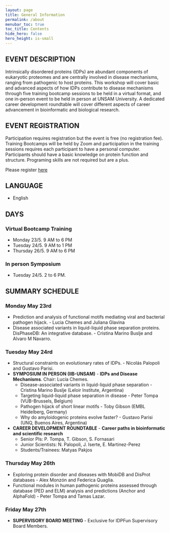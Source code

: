 ```yaml
---
layout: page
title: General Information
permalink: /about
menubar_toc: true
toc_title: Contents
hide_hero: false
hero_height: is-small
---
```

## EVENT DESCRIPTION
Intrinsically disordered proteins (IDPs) are abundant components of eukaryotic proteomes and are centrally involved in disease mechanisms, ranging from pathogenic to host proteins. This workshop will cover basic and advanced aspects of how IDPs contribute to disease mechanisms through five training bootcamp sessions to be held in a virtual format, and one in-person event to be held in person at UNSAM University. A dedicated career development roundtable will cover different aspects of career advancement in bioinformatic and biological research.

## EVENT REGISTRATION
Participation requires registration but the event is free (no registration fee). Training Bootcamps will be held by Zoom and participation in the training sessions requires each participant to have a personal computer. Participants should have a basic knowledge on protein function and structure. Programing skills are not required but are a plus.

Please register [here](https://bit.ly/3vS6NRq)

## LANGUAGE
* English

## DAYS

### Virtual Bootcamp Training
* Monday 23/5. 9 AM to 6 PM
* Tuesday 24/5. 9 AM to 1 PM
* Thursday 26/5. 9 AM to 6 PM

### In person Symposium
* Tuesday 24/5. 2 to 6 PM.

## SUMMARY SCHEDULE

### Monday May 23rd
* Prediction and analysis of functional motifs mediating viral and bacterial pathogen hijack. - Lucia Chemes and Juliana Glavina
* Disease associated variants in liquid-liquid phase separation proteins. DisPhaseDB: An integrative database. - Cristina Marino Buslje and Alvaro M Navarro.

### Tuesday May 24rd
* Structural constraints on evolutionary rates of IDPs. - Nicolás Palopoli and Gustavo Parisi.
* **SYMPOSIUM IN PERSON (IIB-UNSAM)** - **IDPs and Disease Mechanisms**. Chair: Lucía Chemes.
    - Disease-associated variants in liquid-liquid phase separation - Cristina Marino Buslje (Leloir Institute, Argentina)
    - Targeting liquid-liquid phase separation in disease - Peter Tompa (VUB-Brussels, Belgium)
    - Pathogen hijack of short linear motifs - Toby Gibson (EMBL Heidelberg, Germany)
    - Why do amyloidogenic proteins evolve faster? - Gustavo Parisi (UNQ, Buenos Aires, Argentina)
* **CAREER DEVELOPMENT ROUNDTABLE** - **Career paths in bioinformatic and scientific research**
    - Senior PIs: P. Tompa, T. Gibson, S. Fornasari
    - Junior Scientists: N. Palopoli, J. Iserte, E. Martinez-Perez
    - Students/Trainees: Matyas Pakjos

### Thursday May 26th
* Exploring protein disorder and diseases with MobiDB and DisProt databases - Alex Monzón and Federica Quaglia.
* Functional modules in human pathogenic proteins assessed through database (PED and ELM) analysis and predictions (Anchor and AlphaFold) - Peter Tompa and Tamas Lazar.

### Friday May 27th
* **SUPERVISORY BOARD MEETING** - Exclusive for IDPFun Supervisory Board Members.

<!--
## ACKNOWLEDGEMENT

<table>

    <tr>
        <td width="100">
            <img src="about/img/EU_logo.png" width="100%">
        </td>

        <td>
            <em>This project has received funding from the European Union’s Horizon 2020 research and innovation programme under grant agreement No 778247.</em>
        </td>
    </tr>

</table>
-->